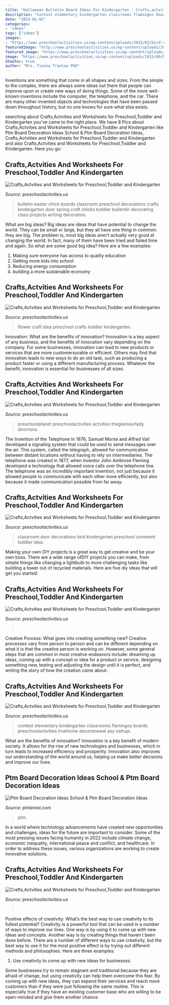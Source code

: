```yaml
---
title: "Halloween Bulletin Board Ideas For Kindergarten : Crafts,actvities And Worksheets For Preschool,toddler And Kindergarten"
description: "Contest elementary kindergarten classrooms flamingos boards preschoolactivities truehome decorenewal asy nahupi"
date: "2023-01-02"
categories:
- "ideas"
tags: ["ideas"]
images:
- "https://www.preschoolactivities.us/wp-content/uploads/2015/03/bird-classroom-door-decorations.jpg"
featuredImage: "http://www.preschoolactivities.us/wp-content/uploads/2016/07/flower-craft-idea-for-kids.jpg"
featured_image: "https://www.preschoolactivities.us/wp-content/uploads/2015/02/easter-chick-bulletin-board-1.jpg"
image: "https://www.preschoolactivities.us/wp-content/uploads/2015/09/November-bulletin-board.jpg"
ShowToc: true
author: "Mrs. Tianna Trantow PhD"
---
```



Inventions are something that come in all shapes and sizes. From the simple to the complex, there are always some ideas out there that people can improve upon or create new ways of doing things. Some of the more well-known inventions include the computer, the telephone, and the car. There are many other invented objects and technologies that have been passed down throughout history, but no one knows for sure what else exists.

	

		
searching about Crafts,Actvities and Worksheets for Preschool,Toddler and Kindergarten you've came to the right place. We have 8 Pics about Crafts,Actvities and Worksheets for Preschool,Toddler and Kindergarten like Ptm Board Decoration Ideas School &amp; Ptm Board Decoration Ideas, Crafts,Actvities and Worksheets for Preschool,Toddler and Kindergarten and also Crafts,Actvities and Worksheets for Preschool,Toddler and Kindergarten. Here you go:
		
    
## Crafts,Actvities And Worksheets For Preschool,Toddler And Kindergarten

<img loading=lazy src="https://www.preschoolactivities.us/wp-content/uploads/2015/02/easter-chick-bulletin-board-1.jpg" onerror="this.onerror=null;this.src='https://tse1.mm.bing.net/th?id=OIP.ILE0bY6jtAwmMA5TP52a5AHaJ6&amp;pid=15.1';" alt="Crafts,Actvities and Worksheets for Preschool,Toddler and Kindergarten">

_Source: preschoolactivities.us_

>bulletin easter chick boards classroom preschool decorations crafts kindergarten door spring craft chicks toddler bullentin decorating class projects writing decoration. 

	

What are big ideas?
Big ideas are ideas that have potential to change the world. They can be small or large, but they all have one thing in common: they are big. The problem is, most big ideas aren't actually very good at changing the world. In fact, many of them have been tried and failed time and again. So what are some good big idea? Here are a few examples: 
1. Making sure everyone has access to quality education 
2. Getting more kids into school 
3. Reducing energy consumption 
4. building a more sustainable economy 

    
## Crafts,Actvities And Worksheets For Preschool,Toddler And Kindergarten

<img loading=lazy src="http://www.preschoolactivities.us/wp-content/uploads/2016/07/flower-craft-idea-for-kids.jpg" onerror="this.onerror=null;this.src='https://tse4.mm.bing.net/th?id=OIP.YUkUjODrKsZ2hTYoXZEK6QAAAA&amp;pid=15.1';" alt="Crafts,Actvities and Worksheets for Preschool,Toddler and Kindergarten">

_Source: preschoolactivities.us_

>flower craft idea preschool crafts toddler kindergarten. 

	

Innovation: What are the benefits of innovation?
Innovation is a key aspect of any business, and the benefits of innovation vary depending on the company. For some businesses, innovation can lead to new products or services that are more customersurable or efficient. Others may find that innovation leads to new ways to do an old task, such as producing a product faster or using a different manufacturing process. Whatever the benefit, innovation is essential for businesses of all sizes.

    
## Crafts,Actvities And Worksheets For Preschool,Toddler And Kindergarten

<img loading=lazy src="https://www.preschoolactivities.us/wp-content/uploads/2015/02/Classroom-door-decoration-for-easter.jpg" onerror="this.onerror=null;this.src='https://tse4.mm.bing.net/th?id=OIP.Xo-fpDVJlZlC0Vt9B0eFwAHaJ3&amp;pid=15.1';" alt="Crafts,Actvities and Worksheets for Preschool,Toddler and Kindergarten">

_Source: preschoolactivities.us_

>preschoolplanet preschoolactivities actvities theglamourlady doornora. 

	

The Invention of the Telephone
In 1876, Samuel Morse and Alfred Vail developed a signaling system that could be used to send messages over the air. This system, called the telegraph, allowed for communication between distant locations without having to rely on intermediaries. The telephone was created in 1877, when inventor John Ambrose Fleming developed a technology that allowed voice calls over the telephone line. The telephone was an incredibly important invention, not just because it allowed people to communicate with each other more efficiently, but also because it made communication possible from far away.

    
## Crafts,Actvities And Worksheets For Preschool,Toddler And Kindergarten

<img loading=lazy src="https://www.preschoolactivities.us/wp-content/uploads/2015/03/bird-classroom-door-decorations.jpg" onerror="this.onerror=null;this.src='https://tse4.mm.bing.net/th?id=OIP.mVcv3v1jx7QFRsRFhkhNmgHaN4&amp;pid=15.1';" alt="Crafts,Actvities and Worksheets for Preschool,Toddler and Kindergarten">

_Source: preschoolactivities.us_

>classroom door decorations bird kindergarten preschool comment toddler idea. 

	

Making your own DIY projects is a great way to get creative and be your own boss. There are a wide range ofDIY projects you can make, from simple things like changing a lightbulb to more challenging tasks like building a tower out of recycled materials. Here are five diy ideas that will get you started: 

    
## Crafts,Actvities And Worksheets For Preschool,Toddler And Kindergarten

<img loading=lazy src="https://www.preschoolactivities.us/wp-content/uploads/2015/09/November-bulletin-board.jpg" onerror="this.onerror=null;this.src='https://tse3.mm.bing.net/th?id=OIP.urZrOTDOUyosQvGjfPjtDgHaJ4&amp;pid=15.1';" alt="Crafts,Actvities and Worksheets for Preschool,Toddler and Kindergarten">

_Source: preschoolactivities.us_

>. 

	

Creative Process: What goes into creating something new?
Creative processes vary from person to person and can be different depending on what it is that the creative person is working on. However, some general steps that are common in most creative endeavors include: dreaming up ideas, coming up with a concept or idea for a product or service, designing something new, testing and adjusting the design until it is perfect, and writing the story of how the creation came about.

    
## Crafts,Actvities And Worksheets For Preschool,Toddler And Kindergarten

<img loading=lazy src="https://www.preschoolactivities.us/wp-content/uploads/2015/03/Owl-Christmas-Holiday-Classroom-Door.jpg" onerror="this.onerror=null;this.src='https://tse4.mm.bing.net/th?id=OIP.ZQw0aZnqc5WeF6BAmtkUHAHaJ4&amp;pid=15.1';" alt="Crafts,Actvities and Worksheets for Preschool,Toddler and Kindergarten">

_Source: preschoolactivities.us_

>contest elementary kindergarten classrooms flamingos boards preschoolactivities truehome decorenewal asy nahupi. 

	

What are the benefits of innovation?
Innovation is a key benefit of modern society. It allows for the rise of new technologies and businesses, which in turn leads to increased efficiency and prosperity. Innovation also improves our understanding of the world around us, helping us make better decisions and improve our lives.

    
## Ptm Board Decoration Ideas School &amp; Ptm Board Decoration Ideas

<img loading=lazy src="https://i.pinimg.com/736x/6f/37/cc/6f37cc89fc3f87cbe640e6ce01558d66.jpg" onerror="this.onerror=null;this.src='https://tse3.mm.bing.net/th?id=OIP.k66BAHuBmpDw2t1tXSdSIAHaL6&amp;pid=15.1';" alt="Ptm Board Decoration Ideas School &amp; Ptm Board Decoration Ideas">

_Source: pinterest.com_

>ptm. 

	

In a world where technology advancements have created new opportunities and challenges, ideas for the future are important to consider. Some of the most pressing issues facing humanity in 2022 include climate change, economic inequality, international peace and conflict, and healthcare. In order to address these issues, various organizations are working to create innovative solutions.

    
## Crafts,Actvities And Worksheets For Preschool,Toddler And Kindergarten

<img loading=lazy src="https://www.preschoolactivities.us/wp-content/uploads/2015/10/DECORATE-A-DOOR-FOR-FALL.jpg" onerror="this.onerror=null;this.src='https://tse1.mm.bing.net/th?id=OIP.hhW53hH4TMljtD6oieWQwgAAAA&amp;pid=15.1';" alt="Crafts,Actvities and Worksheets for Preschool,Toddler and Kindergarten">

_Source: preschoolactivities.us_

>. 

	

Positive effects of creativity: What’s the best way to use creativity to its fullest potential?
Creativity is a powerful tool that can be used in a number of ways to improve our lives. One way is by using it to come up with new ideas and concepts. Another way is by creating things that haven t been done before. There are a number of different ways to use creativity, but the best way to use it for the most positive effect is by trying out different methods and philosophies. Here are three examples:
1. Use creativity to come up with new ideas for businesses.

Some businesses try to remain stagnant and traditional because they are afraid of change, but using creativity can help them overcome this fear. By coming up with new ideas, they can expand their services and reach more customers than if they were just following the same routine. This is especially true if they have an existing customer base who are willing to be open-minded and give them another chance.

